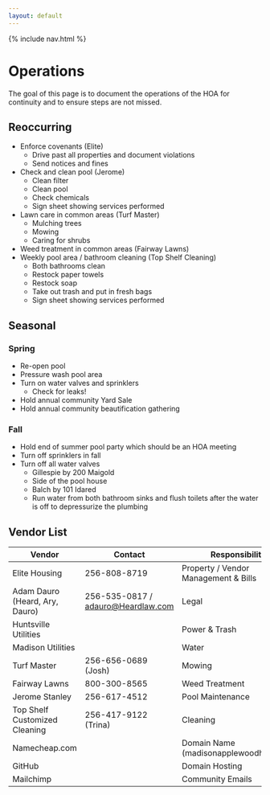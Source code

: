 ```yaml
---
layout: default
---
```


{% include nav.html %}

# Operations

The goal of this page is to document the operations of the HOA for
continuity and to ensure steps are not missed.

## Reoccurring

- Enforce covenants (Elite)
  - Drive past all properties and document violations
  - Send notices and fines
- Check and clean pool (Jerome)
  - Clean filter
  - Clean pool
  - Check chemicals
  - Sign sheet showing services performed
- Lawn care in common areas (Turf Master)
  - Mulching trees
  - Mowing
  - Caring for shrubs
- Weed treatment in common areas (Fairway Lawns)
- Weekly pool area / bathroom cleaning (Top Shelf Cleaning)
  - Both bathrooms clean
  - Restock paper towels
  - Restock soap
  - Take out trash and put in fresh bags
  - Sign sheet showing services performed

## Seasonal

### Spring

- Re-open pool
- Pressure wash pool area
- Turn on water valves and sprinklers
  - Check for leaks!
- Hold annual community Yard Sale
- Hold annual community beautification gathering

### Fall

- Hold end of summer pool party which should be an HOA meeting
- Turn off sprinklers in fall
- Turn off all water valves
  - Gillespie by 200 Maigold
  - Side of the pool house
  - Balch by 101 Idared
  - Run water from both bathroom sinks and flush toilets
    after the water is off to depressurize the plumbing

## Vendor List

| Vendor | Contact | Responsibility |
| ------ | ------- | -------------- |
| Elite Housing | 256-808-8719 | Property / Vendor Management & Bills |
| Adam Dauro (Heard, Ary, Dauro) | 256-535-0817 / adauro@Heardlaw.com | Legal |
| Huntsville Utilities | | Power & Trash |
| Madison Utilities | | Water |
| Turf Master | 256-656-0689 (Josh) | Mowing |
| Fairway Lawns | 800-300-8565 | Weed Treatment |
| Jerome Stanley | 256-617-4512 | Pool Maintenance |
| Top Shelf Customized Cleaning | 256-417-9122 (Trina) | Cleaning |
| Namecheap.com | | Domain Name (madisonapplewoodhoa.com) |
| GitHub | | Domain Hosting |
| Mailchimp | | Community Emails |
